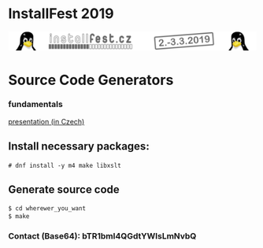 # InstallFest 2019
![InstallFest](logo.png?raw=true "InstallFest 2019")
# Source Code Generators
### fundamentals

[presentation (in Czech)](https://www.youtube.com/watch?v=6KzVMxoRnUo)
## Install necessary packages:
```
# dnf install -y m4 make libxslt
```
## Generate source code
```
$ cd wherewer_you_want
$ make
```
### Contact (Base64): bTR1bml4QGdtYWlsLmNvbQ

